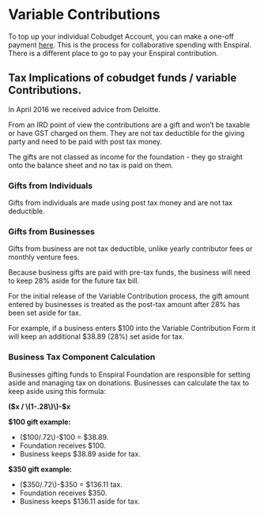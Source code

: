 # Variable Contributions

To top up your individual Cobudget Account, you can make a one-off payment [here](https://enspiral.com/contribute/). This is the process for collaborative spending with Enspiral. There is a different place to go to pay your Enspiral contribution.

## Tax Implications of cobudget funds / variable Contributions.

In April 2016 we received advice from Deloitte.

From an IRD point of view the contributions are a gift and won’t be taxable or have GST charged on them. They are not tax deductible for the giving party and need to be paid with post tax money.

The gifts are not classed as income for the foundation - they go straight onto the balance sheet and no tax is paid on them.

### Gifts from Individuals

Gifts from individuals are made using post tax money and are not tax deductible.

### Gifts from Businesses

Gifts from business are not tax deductible, unlike yearly contributor fees or monthly venture fees.

Because business gifts are paid with pre-tax funds, the business will need to keep 28% aside for the future tax bill.

For the initial release of the Variable Contribution process, the gift amount entered by businesses is treated as the post-tax amount after 28% has been set aside for tax.

For example, if a business enters $100 into the Variable Contribution Form it will keep an additional $38.89 \(28%\) set aside for tax.

### Business Tax Component Calculation

Businesses gifting funds to Enspiral Foundation are responsible for setting aside and managing tax on donations. Businesses can calculate the tax to keep aside using this formula:

**\($x / \(1-.28\)\)-$x**

**$100 gift example:**

* \($100/.72\)-$100 = $38.89. 
* Foundation receives $100. 
* Business keeps $38.89 aside for tax. 

**$350 gift example:**

* \($350/.72\)-$350 = $136.11 tax. 
* Foundation receives $350. 
* Business keeps $136.11 aside for tax.


